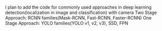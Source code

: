 I plan to add the code for commonly used approaches in deep learning detection(localization in image and classification) with camera
Two Stage Approach: RCNN families(Mask-RCNN, Fast-RCNN, Faster-RCNN)
One Stage Approach: YOLO families(YOLO v1, v2, v3), SSD, FPN
